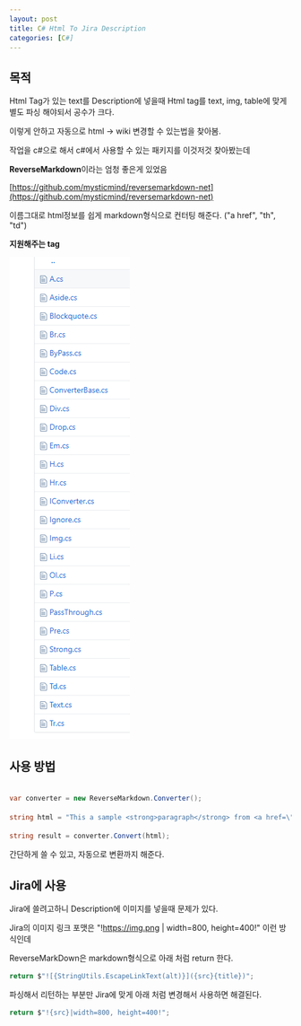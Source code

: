 ```yaml
---
layout: post
title: C# Html To Jira Description
categories: [C#]
---
```


## 목적

Html Tag가 있는 text를 Description에 넣을때 Html tag를 text, img, table에 맞게 별도 파싱 해야되서 공수가 크다.

이렇게 안하고 자동으로 html -> wiki 변경할 수 있는법을 찾아봄.

작업을 c#으로 해서 c#에서 사용할 수 있는 패키지를 이것저것 찾아봤는데

**ReverseMarkdown**이라는 엄청 좋은게 있었음

[https://github.com/mysticmind/reversemarkdown-net](https://github.com/mysticmind/reversemarkdown-net)

이름그대로 html정보를 쉽게 markdown형식으로 컨터팅 해준다. ("a href", "th", "td")

**지원해주는 tag**

![](/assets/images/2020-02-06-Html%20To%20Jira%20Description/2020-02-06-19-58-11.png)


## 사용 방법


```cs

var converter = new ReverseMarkdown.Converter();

string html = "This a sample <strong>paragraph</strong> from <a href=\"http://test.com\">my site</a>";

string result = converter.Convert(html);

```

간단하게 쓸 수 있고, 자동으로 변환까지 해준다.


## Jira에 사용

Jira에 쓸려고하니 Description에 이미지를 넣을때 문제가 있다.

Jira의 이미지 링크 포맷은 "!https://img.png | width=800, height=400!" 이런 방식인데

ReverseMarkDown은 markdown형식으로 아래 처럼 return 한다.

```cs
return $"![{StringUtils.EscapeLinkText(alt)}]({src}{title})";
```


파싱해서 리턴하는 부분만 Jira에 맞게 아래 처럼 변경해서 사용하면 해결된다.

```cs
return $"!{src}|width=800, height=400!";
```

